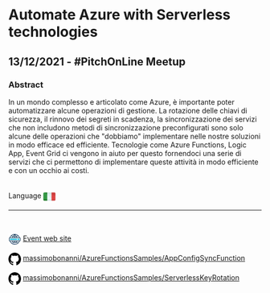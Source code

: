 # Automate Azure with Serverless technologies
## 13/12/2021 - #PitchOnLine Meetup
### Abstract
In un mondo complesso e articolato come Azure, è importante poter automatizzare alcune operazioni di gestione.
La rotazione delle chiavi di sicurezza, il rinnovo dei segreti in scadenza, la sincronizzazione dei servizi che non includono metodi di sincronizzazione preconfigurati sono solo alcune delle operazioni che "dobbiamo" implementare nelle nostre soluzioni in modo efficace ed efficiente. Tecnologie come Azure Functions, Logic App, Event Grid ci vengono in aiuto per questo fornendoci una serie di servizi che ci permettono di implementare queste attività in modo efficiente e con un occhio ai costi.

<br/>
Language <img width="25" src="https://raw.githubusercontent.com/massimobonanni/massimobonanni/master/images/flagitaly.svg" style="vertical-align:middle">

<br/>

---

<br/>
<p>
<img width="25" src="https://raw.githubusercontent.com/massimobonanni/massimobonanni/master/images/eventwebsite.svg" style="vertical-align:middle"> 
<a href="https://www.eventbrite.it/e/biglietti-pitchonline-automate-azure-with-serverless-technologies-223341178477">Event web site</a>
</p>

<p>
<img width="25" src="https://raw.githubusercontent.com/massimobonanni/massimobonanni/master/images/github.svg" style="vertical-align:middle"> 
<a href="https://github.com/massimobonanni/AzureFunctionsSamples/tree/master/AppConfigSyncFunction" target="_blank">massimobonanni/AzureFunctionsSamples/AppConfigSyncFunction</a>
</p>

<p>
<img width="25" src="https://raw.githubusercontent.com/massimobonanni/massimobonanni/master/images/github.svg" style="vertical-align:middle"> 
<a href="https://github.com/massimobonanni/AzureFunctionsSamples/tree/master/ServerlessKeyRotation" target="_blank">massimobonanni/AzureFunctionsSamples/ServerlessKeyRotation</a>
</p>

